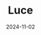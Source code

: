 ---
title: Luce
fulltitle: Luce

date: 2024-11-02

tags:
- 2024
characters:
- tzipora
categories:
- sketch
keywords:
- 2024

rgb: 224, 155, 66

url: /stories/luce/
image: /images/fullres/luce.jpg
caption: Can you imagine how much she'd love this fucking thing?
---